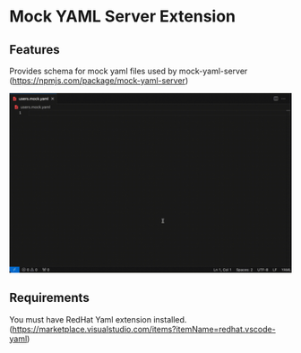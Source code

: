 # Mock YAML Server Extension

## Features

Provides schema for mock yaml files used by mock-yaml-server (https://npmjs.com/package/mock-yaml-server)

![screencast](https://raw.githubusercontent.com/abhijitdarji/mock-yaml-extension/main/resources/demo.gif)

## Requirements

You must have RedHat Yaml extension installed. (https://marketplace.visualstudio.com/items?itemName=redhat.vscode-yaml)
